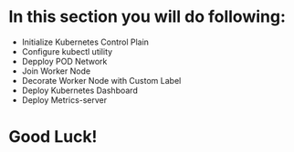 # In this section you will do following:

- Initialize Kubernetes Control Plain
- Configure kubectl utility
- Depploy POD Network
- Join Worker Node
- Decorate Worker Node with Custom Label
- Deploy Kubernetes Dashboard
- Deploy Metrics-server


# Good Luck!
